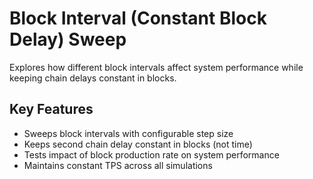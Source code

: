 # Block Interval (Constant Block Delay) Sweep

Explores how different block intervals affect system performance while keeping chain delays constant in blocks.

## Key Features

- Sweeps block intervals with configurable step size
- Keeps second chain delay constant in blocks (not time)
- Tests impact of block production rate on system performance
- Maintains constant TPS across all simulations
